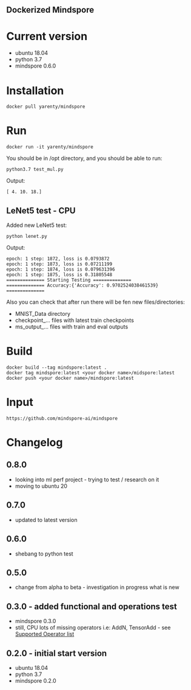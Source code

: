 Dockerized Mindspore
-------------------

# Current version

* ubuntu 18.04
* python 3.7
* mindspore 0.6.0



# Installation
```shell script
docker pull yarenty/mindspore
```

# Run
```shell script
docker run -it yarenty/mindspore
```

You should be in /opt directory, and you should be able to run:
```shell script
python3.7 test_mul.py
```

Output:
```text
[ 4. 10. 18.]
``` 


## LeNet5 test - CPU

Added new LeNet5 test:
```shell script
python lenet.py
```


Output:
```shell script
epoch: 1 step: 1872, loss is 0.0793872
epoch: 1 step: 1873, loss is 0.07211199
epoch: 1 step: 1874, loss is 0.079631396
epoch: 1 step: 1875, loss is 0.31805548
============== Starting Testing ==============
============== Accuracy:{'Accuracy': 0.9702524038461539} ==============
```

Also you can check that after run there will be fen new files/directories:
 - MNIST_Data directory 
 - checkpoint_... files with latest train checkpoints
 - ms_output_... files with train and eval outputs



# Build
```shell script
docker build --tag mindspore:latest .  
docker tag mindspore:latest <your docker name>/midspore:latest   
docker push <your docker name>/mindspore:latest  
```

# Input
`https://github.com/mindspore-ai/mindspore`



# Changelog




## 0.8.0 
* looking into ml perf project - trying to test / research on it
* moving to ubuntu 20

## 0.7.0 
* updated to latest version

## 0.6.0
* shebang to python test 

## 0.5.0
* change from alpha to beta - investigation in progress what is new

## 0.3.0 - added functional and operations test 
* mindspore 0.3.0
* still, CPU lots of missing operators i.e: AddN, TensorAdd - see [Supported Operator list](https://www.mindspore.cn/docs/zh-CN/0.3.0-alpha/operator_list.html)

## 0.2.0 - initial start version
* ubuntu 18.04
* python 3.7
* mindspore 0.2.0

